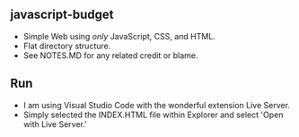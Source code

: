 ## javascript-budget
- Simple Web using *only* JavaScript, CSS, and HTML.
- Flat directory structure.
- See NOTES.MD for any related credit or blame.

## Run
- I am using Visual Studio Code with the wonderful extension Live Server.
- Simply selected the INDEX.HTML file within Explorer and select 'Open with Live Server.'